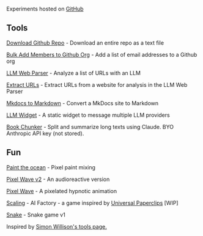 <link rel="stylesheet" href="style.css">

Experiments hosted on <a href="https://github.com/simonwisdom/lab">GitHub</a>

## Tools

[Download Github Repo](https://lab.simonwisdom.com/github-repo-to-text) - Download an entire repo as a text file

[Bulk Add Members to Github Org](https://lab.simonwisdom.com/github-org-invites) - Add a list of email addresses to a Github org

[LLM Web Parser](https://lab.simonwisdom.com/llm-web-parse) - Analyze a list of URLs with an LLM

[Extract URLs](https://lab.simonwisdom.com/extract-urls) - Extract URLs from a website for analysis in the LLM Web Parser

[Mkdocs to Markdown](https://lab.simonwisdom.com/mkdocs-to-markdown) - Convert a MkDocs site to Markdown
 
[LLM Widget](https://lab.simonwisdom.com/llm-widget) - A static widget to message multiple LLM providers 

[Book Chunker](https://lab.simonwisdom.com/book-chunks) - Split and summarize long texts using Claude. BYO Anthropic API key (not stored).

## Fun

[Paint the ocean](https://lab.simonwisdom.com/ocean) - Pixel paint mixing

[Pixel Wave v2](https://lab.simonwisdom.com/pixel-wave-audioreactive) - An audioreactive version

[Pixel Wave](https://lab.simonwisdom.com/pixel-wave) - A pixelated hypnotic animation

[Scaling](https://lab.simonwisdom.com/scaling-game) - AI Factory - a game inspired by [Universal Paperclips](https://www.decisionproblem.com/paperclips/index2.html) [WIP]

[Snake](https://lab.simonwisdom.com/snake) - Snake game v1

<footer>
Inspired by <a href="https://tools.simonwillison.net">Simon Willison's tools page.</a>
</footer>